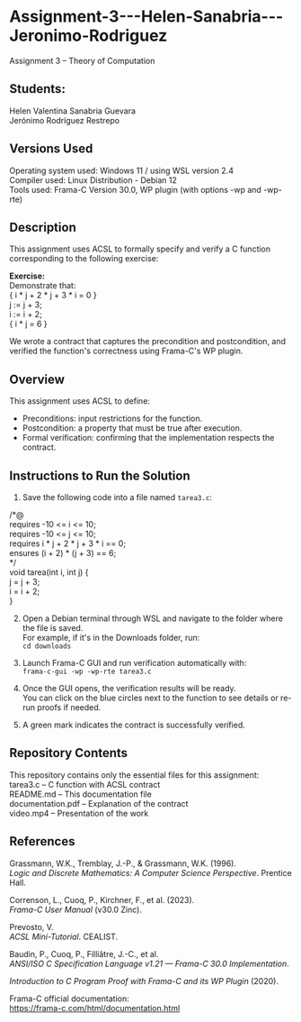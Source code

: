 # Assignment-3---Helen-Sanabria---Jeronimo-Rodriguez
Assignment 3 – Theory of Computation

## Students:
Helen Valentina Sanabria Guevara  
Jerónimo Rodríguez Restrepo

## Versions Used
  Operating system used: Windows 11 / using WSL version 2.4  
  Compiler used: Linux Distribution - Debian 12  
  Tools used: Frama-C Version 30.0, WP plugin (with options -wp and -wp-rte)

## Description
This assignment uses ACSL to formally specify and verify a C function corresponding to the following exercise:

**Exercise:**  
Demonstrate that:  
{ i * j + 2 * j + 3 * i = 0 }  
j := j + 3;  
i := i + 2;  
{ i * j = 6 }

We wrote a contract that captures the precondition and postcondition, and verified the function's correctness using Frama-C's WP plugin.

## Overview
This assignment uses ACSL to define:
  - Preconditions: input restrictions for the function.
  - Postcondition: a property that must be true after execution.
  - Formal verification: confirming that the implementation respects the contract.

## Instructions to Run the Solution
1. Save the following code into a file named `tarea3.c`:

/*@  
  requires -10 <= i <= 10;  
  requires -10 <= j <= 10;  
  requires i * j + 2 * j + 3 * i == 0;  
  ensures (i + 2) * (j + 3) == 6;  
*/  
void tarea(int i, int j) {  
  j = j + 3;  
  i = i + 2;  
}

2. Open a Debian terminal through WSL and navigate to the folder where the file is saved.  
   For example, if it's in the Downloads folder, run:  
   `cd downloads`

3. Launch Frama-C GUI and run verification automatically with:  
   `frama-c-gui -wp -wp-rte tarea3.c`

4. Once the GUI opens, the verification results will be ready.  
   You can click on the blue circles next to the function to see details or re-run proofs if needed.

5. A green mark indicates the contract is successfully verified.

## Repository Contents
This repository contains only the essential files for this assignment:  
  tarea3.c – C function with ACSL contract  
  README.md – This documentation file  
  documentation.pdf – Explanation of the contract  
  video.mp4 – Presentation of the work

## References
Grassmann, W.K., Tremblay, J.-P., & Grassmann, W.K. (1996).  
*Logic and Discrete Mathematics: A Computer Science Perspective*. Prentice Hall.

Correnson, L., Cuoq, P., Kirchner, F., et al. (2023).  
*Frama-C User Manual* (v30.0 Zinc).

Prevosto, V.  
*ACSL Mini-Tutorial*. CEALIST.

Baudin, P., Cuoq, P., Filliâtre, J.-C., et al.  
*ANSI/ISO C Specification Language v1.21 — Frama-C 30.0 Implementation*.

*Introduction to C Program Proof with Frama-C and its WP Plugin* (2020).

Frama-C official documentation:  
https://frama-c.com/html/documentation.html
